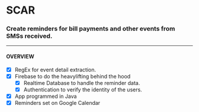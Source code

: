 # **SCAR**
### Create reminders for bill payments and other events from SMSs received.  
-------------------------------------------------------------------------------------------------------
#### OVERVIEW
- [x] RegEx for event detail extraction.
- [x] Firebase to do the heavylifting behind the hood
  - [x] Realtime Database to handle the reminder data.
  - [x] Authentication to verify the identity of the users. 
- [x] App programmed in Java
- [x] Reminders set on Google Calendar
